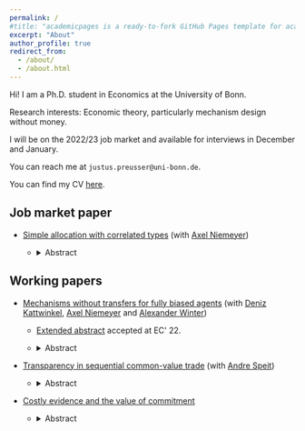 ```yaml
---
permalink: /
#title: "academicpages is a ready-to-fork GitHub Pages template for academic personal websites"
excerpt: "About"
author_profile: true
redirect_from:
  - /about/
  - /about.html
---
```


Hi!
I am a Ph.D. student in Economics at the University of Bonn.

Research interests: Economic theory, particularly mechanism design without money.

I will be on the 2022/23 job market and available for interviews in December and January.

You can reach me at `justus.preusser@uni-bonn.de`.

You can find my CV [here](https://jpreusser.github.io/files/preusser-cv.pdf).

<h2>Job market paper</h2>

- [Simple allocation with correlated types](https://jpreusser.github.io/files/simple_allocation.pdf)
(with [Axel Niemeyer](https://sites.google.com/view/axelniemeyer))

  - <details>
      <summary>Abstract</summary>    
        An object must be allocated among a number of agents.
        The efficient allocation depends on the agents' information about their peers, but each agent wants the object for themself.
        Monetary transfers are unavailable.
        We consider mechanisms where it is a dominant strategy to report truthfully.

        On the negative side, deterministic mechanisms do not generally suffice, and anonymous mechanisms cannot elicit any information.

        On the positive side, there are simple mechanisms-jury mechanisms-that are optimal when there are three or fewer agents, approximately optimal in symmetric environments with many agents, and the only deterministic mechanisms satisfying a relaxed anonymity notion.
        In a jury mechanism, each agent is either a juror or a candidate.
        The jurors decide which candidate wins the object; jurors never win.
    </details>



<h2>Working papers</h2>

- [Mechanisms without transfers for fully biased agents](https://arxiv.org/pdf/2205.10910.pdf)
(with [Deniz Kattwinkel](https://sites.google.com/view/kattwinkel), [Axel Niemeyer](https://sites.google.com/view/axelniemeyer) and [Alexander Winter](https://www.bgse.uni-bonn.de/en/people/student-directory/2018/alexander-winter))

    <!-- > [Extended abstract](https://dl.acm.org/doi/10.1145/3490486.3538317) accepted at EC' 22. -->
    - [Extended abstract](https://dl.acm.org/doi/10.1145/3490486.3538317) accepted at EC' 22.

    - <details>
        <summary>Abstract</summary>
          A principal must decide between two options. Which one she prefers depends on the private information of two agents. One agent always prefers the first option; the other always prefers the second. Transfers are infeasible. One application of this setting is the efficient division of a fixed budget between two competing departments. We first characterize all implementable mechanisms under arbitrary correlation. Second, we study when there exists a mechanism that yields the principal a higher payoff than she could receive by choosing the ex-ante optimal decision without consulting the agents. In the budget example, such a profitable mechanism exists if and only if the information of one department is also relevant for the expected returns of the other department. We generalize this insight to derive necessary and sufficient conditions for the existence of a profitable mechanism in the n-agent allocation problem with independent types.
      </details>


- [Transparency in sequential common-value trade](https://jpreusser.github.io/files/preusser_speit-oct2022-transparency.pdf)
(with [Andre Speit](https://sites.google.com/view/andrespeit))

  - <details>
      <summary>Abstract</summary>
      We consider the sale of a single indivisible common-value good in a dynamic market where short-lived buyers arrive over time. Buyers observe private signals about the value. The seller is initially uninformed and proposes the terms of trade. As time passes, all players learn about the value from delay in trade. Importantly, this learning process depends on what is made public about buyer-seller interactions. We compare the division of surplus across three transparency regimes that differ with respect to whether buyers observe the seller’s past actions or time-on-the-market. When the seller’s time-on-the-market but not the seller’s past actions are observable, and if buyers’ signals are sufficiently rich, then there is no perfect Bayesian equilibrium where the seller extracts the full surplus. In the other two regimes, where buyers observe either everything or nothing about the seller’s past actions and time-on-the-market, the seller extracts the full surplus in at least one equilibrium, no matter the signal structure.
    </details>


- [Costly evidence and the value of commitment](https://jpreusser.github.io/files/preusser-oct2022-evidence_commitment.pdf)

  - <details>
      <summary>Abstract</summary>
      A principal has to accept or reject a proposal. The optimal decision depends on the verifiable type of an agent. The agent always wants the proposal to be accepted, and can influence the distribution of the type at a cost. If the principal does not have commitment power, the principal is typically no better off than when acting uninformedly. The principal can be strictly better off by committing to a mechanism. Optimally, the principal commits to sometimes rejecting the proposal when it is optimal to accept, and commit to sometimes accepting the proposal when it is optimal to reject.
    </details>
